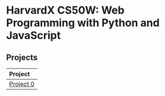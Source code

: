 # HarvardX CS50W: Web Programming with Python and JavaScript

## Projects

|Project|
|:------|
|[Project 0](harvardXW/project0.html)|